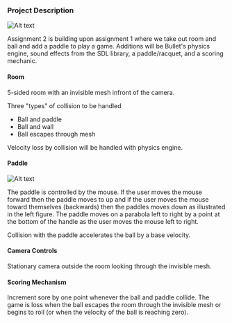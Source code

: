 ### Project Description

![Alt text](http://i.imgur.com/wXcjUxh.jpg "A2")

Assignment 2 is building upon assignment 1 where we take out room and ball and add a paddle to play a game. Additions will be Bullet's physics engine, sound effects from the SDL library, a paddle/racquet, and a scoring mechanic. 

#### Room

5-sided room with an invisible mesh infront of the camera.

Three "types" of collision to be handled
* Ball and paddle
* Ball and wall
* Ball escapes through mesh

Velocity loss by collision will be handled with physics engine.

#### Paddle

![Alt text](http://i.imgur.com/tyWzFVS.jpg "Paddle")

The paddle is controlled by the mouse. If the user moves the mouse forward then the paddle moves to up and if the user moves the mouse toward themselves (backwards) then the paddles moves down as illustrated in the left figure. The paddle moves on a parabola left to right by a point at the bottom of the handle as the user moves the mouse left to right.

Collision with the paddle accelerates the ball by a base velocity.

#### Camera Controls

Stationary camera outside the room looking through the invisible mesh.

#### Scoring Mechanism

Increment sore by one point whenever the ball and paddle collide. The game is loss when the ball escapes the room through the invisible mesh or begins to roll (or when the velocity of the ball is reaching zero).
